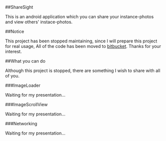 ##ShareSight

This is an android application which you can share your instance-photos and view others' instace-photos.

##Notice

This project has been stopped maintaining, since I will prepare this project for real usage, All of the code has been moved to [bitbucket](http://www.bitbucket.org). Thanks for your interest.

##What you can do

Although this project is stopped, there are something I wish to share with all of you.

###ImageLoader

Waiting for my presentation...

###ImageScrollView

Waiting for my presentation...

###Networking

Waiting for my presentation...


